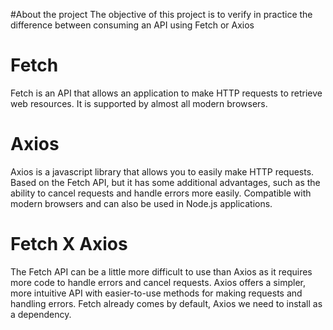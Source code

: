 #About the project
The objective of this project is to verify in practice the difference between consuming an API using Fetch or Axios

# Fetch
Fetch is an API that allows an application to make HTTP requests to retrieve web resources. It is supported by almost all modern browsers.

# Axios
Axios is a javascript library that allows you to easily make HTTP requests. Based on the Fetch API, but it has some additional advantages, such as the ability to cancel requests and handle errors more easily. Compatible with modern browsers and can also be used in Node.js applications.

# Fetch X Axios
The Fetch API can be a little more difficult to use than Axios as it requires more code to handle errors and cancel requests. Axios offers a simpler, more intuitive API with easier-to-use methods for making requests and handling errors. Fetch already comes by default, Axios we need to install as a dependency.
